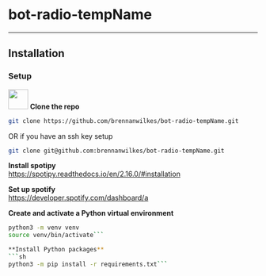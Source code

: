 # bot-radio-tempName

---

## Installation

### Setup

<img src=https://upload.wikimedia.org/wikipedia/commons/9/91/Octicons-mark-github.svg width=40px height=40px> **Clone the repo**

```sh
git clone https://github.com/brennanwilkes/bot-radio-tempName.git
```
OR if you have an ssh key setup
```sh
git clone git@github.com:brennanwilkes/bot-radio-tempName.git
```

**Install spotipy**  
https://spotipy.readthedocs.io/en/2.16.0/#installation

**Set up spotify**  
https://developer.spotify.com/dashboard/a

**Create and activate a Python virtual environment**
```sh
python3 -m venv venv
source venv/bin/activate```

**Install Python packages**
```sh
python3 -m pip install -r requirements.txt```
